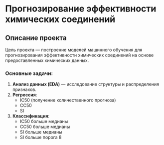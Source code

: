 # Прогнозирование эффективности химических соединений

## Описание проекта

Цель проекта — построение моделей машинного обучения для прогнозирования эффективности химических соединений на основе предоставленных химических данных.

### Основные задачи:

1. **Анализ данных (EDA)** — исследование структуры и распределения признаков.
2. **Регрессия**:
   - IC50 (получение количественного прогноза)
   - CC50
   - SI
3. **Классификация**:
   - IC50 больше медианы
   - CC50 больше медианы
   - SI больше медианы
   - SI больше порога 8
